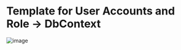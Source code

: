 # Template for User Accounts and Role -> DbContext
![image](https://github.com/user-attachments/assets/c284a9fa-4726-4081-a116-e2645e2e789f)
